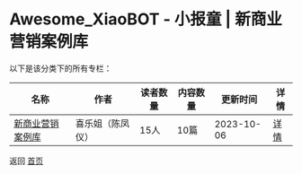 # Awesome_XiaoBOT - 小报童 | 新商业营销案例库

以下是该分类下的所有专栏：

| 名称 | 作者 | 读者数量 | 内容数量 | 更新时间 | 详情 |
|------|------|----------|----------|----------|------|
| [新商业营销案例库](https://xiaobot.net/p/stella131419?refer=9c3f1c95-a052-465a-9902-f6d75080262a) | 喜乐姐（陈凤仪） | 15人 | 10篇 |  2023-10-06 | [详情](data/stella131419.md) |


返回 [首页](../README.md)

